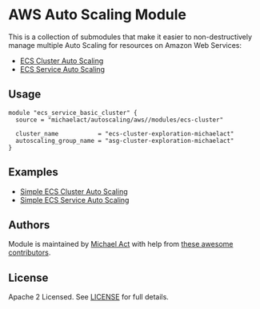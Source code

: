 # AWS Auto Scaling Module

This is a collection of submodules that make it easier to non-destructively manage multiple Auto Scaling for resources on Amazon Web Services:

- [ECS Cluster Auto Scaling](modules/ecs-cluster)
- [ECS Service Auto Scaling](modules/ecs-service)

## Usage 

```hcl
module "ecs_service_basic_cluster" {
  source = "michaelact/autoscaling/aws//modules/ecs-cluster"

  cluster_name           = "ecs-cluster-exploration-michaelact"
  autoscaling_group_name = "asg-cluster-exploration-michaelact"
}
```

## Examples

- [Simple ECS Cluster Auto Scaling](examples/ecs-cluster)
- [Simple ECS Service Auto Scaling](examples/ecs-service)

## Authors

Module is maintained by [Michael Act](https://github.com/michaelact) with help from [these awesome contributors](https://github.com/michaelact/terraform-aws-simple-autoscaling/graphs/contributors).

## License

Apache 2 Licensed. See [LICENSE](https://github.com/michaelact/terraform-aws-simple-autoscaling/tree/master/LICENSE) for full details.
